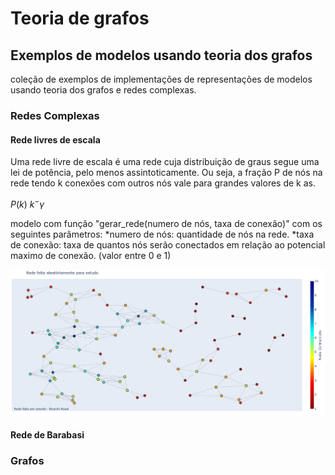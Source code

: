 # Teoria de grafos
## Exemplos de modelos usando teoria dos grafos

coleção de exemplos de implementações de representações de modelos usando teoria dos grafos e redes complexas.

### Redes Complexas

#### Rede livres de escala

Uma rede livre de escala é uma rede cuja distribuição de graus segue uma lei de potência, pelo menos assintoticamente. Ou seja, a fração P de nós na rede tendo k conexões com outros nós vale para grandes valores de k as.

$P(k) ~ k^-\gamma$

modelo com função "gerar_rede(numero de nós, taxa de conexão)" com os seguintes parâmetros:
*numero de nós: quantidade de nós na rede.
*taxa de conexão: taxa de quantos nós serão conectados em relação ao potencial maximo de conexão. (valor entre 0 e 1)

![rede livre de escala](https://raw.githubusercontent.com/RosalRicardo/teoria-dos-grafos/redes-complexas/src/redes%20livre%20de%20escala/exemplos/redelivreescala.png "Exemplo - rede livre de escala")

#### Rede de Barabasi

### Grafos